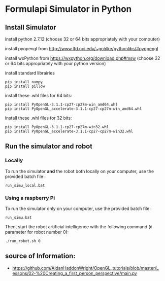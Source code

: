 Formulapi Simulator in Python
===============================

Install Simulator
-------------------

install python 2.7.12 (choose 32 or 64 bits appropriately with your computer)

install pyopengl from http://www.lfd.uci.edu/~gohlke/pythonlibs/#pyopengl

install wxPython from https://wxpython.org/download.php#msw (choose 32 or 64 bits appropriately with your python version)

install standard librairies

	pip install numpy
	pip install pillow

install these .whl files for 64 bits:

	pip install PyOpenGL-3.1.1-cp27-cp27m-win_amd64.whl
	pip install PyOpenGL_accelerate-3.1.1-cp27-cp27m-win_amd64.whl

install these .whl files for 32 bits:

	pip install PyOpenGL-3.1.1-cp27-cp27m-win32.whl 
	pip install PyOpenGL_accelerate-3.1.1-cp27-cp27m-win32.whl


Run the simulator and robot
----------------------------

### Locally

To run the simulator **and** the robot both locally on your computer, use the provided batch file :

	run_simu_local.bat

### Using a raspberry Pi

To run the simulator only on your computer, use the provided batch file:

	run_simu.bat
	
Then, start the robot artificial intelligence with the following command (`0` parameter for robot number 0):

	./run_robot.sh 0



source of Information:
-----------------------

 - https://github.com/AidanHaddonWright/OpenGL_tutorials/blob/master/Lessons/02-%20Creating_a_first_person_perspective/main.py

